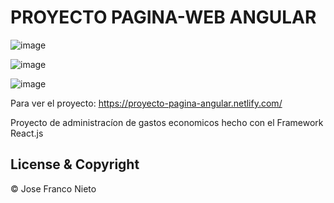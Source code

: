 # PROYECTO PAGINA-WEB ANGULAR
                                          
![image](https://user-images.githubusercontent.com/55087820/74348439-ff3e1e80-4db2-11ea-8f69-9f7dc5067146.png)

![image](https://user-images.githubusercontent.com/55087820/74348537-298fdc00-4db3-11ea-9d43-007245cd610d.png)

![image](https://user-images.githubusercontent.com/55087820/74348597-41676000-4db3-11ea-904e-bfda45352db1.png)


Para ver el proyecto: https://proyecto-pagina-angular.netlify.com/

Proyecto de administracíon de gastos economicos hecho con el Framework React.js

## License & Copyright
© Jose Franco Nieto
